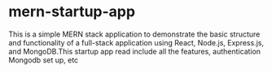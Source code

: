 # mern-startup-app
This is a simple MERN stack application to demonstrate the basic structure and functionality of a full-stack application using React, Node.js, Express.js, and MongoDB.This startup app read include all the features, authentication Mongodb set up, etc
